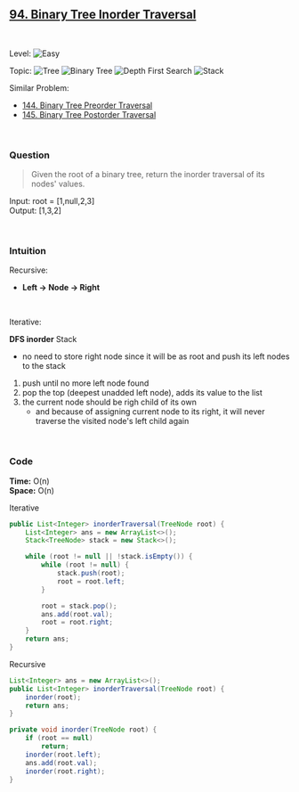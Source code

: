## [94. Binary Tree Inorder Traversal](https://leetcode.com/problems/binary-tree-inorder-traversal/)

<br>

Level:
![Easy](https://img.shields.io/badge/-Easy-00b300)

Topic:
![Tree](https://img.shields.io/badge/-Tree-70db70)
![Binary Tree](https://img.shields.io/badge/-Binary_Tree-5cd65c)
![Depth First Search](https://img.shields.io/badge/-Depth_First_Search-47d147)
![Stack](https://img.shields.io/badge/-Stack-3399ff)

Similar Problem:

- [144. Binary Tree Preorder Traversal](0144.md)
- [145. Binary Tree Postorder Traversal](0145.md)

<br>

### Question

> Given the root of a binary tree, return the inorder traversal of its nodes' values.

Input: root = [1,null,2,3]  
Output: [1,3,2]

<br>

### Intuition

Recursive:

- **Left -> Node -> Right**

<br>

Iterative:

**DFS inorder**
Stack

- no need to store right node since it will be as root and push its left nodes to the stack

1. push until no more left node found
2. pop the top (deepest unadded left node), adds its value to the list
3. the current node should be righ child of its own
   - and because of assigning current node to its right, it will never traverse the visited node's left child again

<br>

### Code

**Time:** O(n)  
**Space:** O(n)

Iterative

```java
public List<Integer> inorderTraversal(TreeNode root) {
    List<Integer> ans = new ArrayList<>();
    Stack<TreeNode> stack = new Stack<>();

    while (root != null || !stack.isEmpty()) {
        while (root != null) {
            stack.push(root);
            root = root.left;
        }

        root = stack.pop();
        ans.add(root.val);
        root = root.right;
    }
    return ans;
}
```

Recursive

```java
List<Integer> ans = new ArrayList<>();
public List<Integer> inorderTraversal(TreeNode root) {
    inorder(root);
    return ans;
}

private void inorder(TreeNode root) {
    if (root == null)
        return;
    inorder(root.left);
    ans.add(root.val);
    inorder(root.right);
}
```
